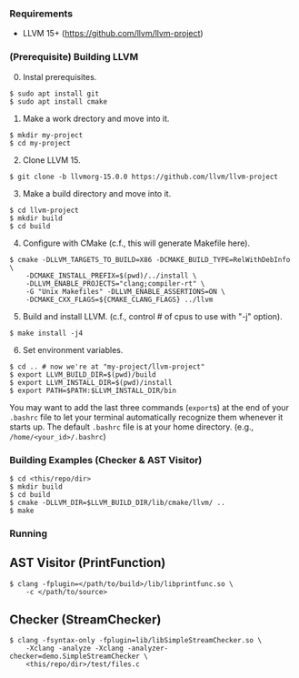 ### Requirements

- LLVM 15+ (https://github.com/llvm/llvm-project)

### (Prerequisite) Building LLVM

0. Instal prerequisites.

```
$ sudo apt install git
$ sudo apt install cmake
```

1. Make a work drectory and move into it.

```
$ mkdir my-project
$ cd my-project
```

2. Clone LLVM 15.

```
$ git clone -b llvmorg-15.0.0 https://github.com/llvm/llvm-project
```

3. Make a build directory and move into it.

```
$ cd llvm-project
$ mkdir build
$ cd build
```

4. Configure with CMake (c.f., this will generate Makefile here).

```
$ cmake -DLLVM_TARGETS_TO_BUILD=X86 -DCMAKE_BUILD_TYPE=RelWithDebInfo \
    -DCMAKE_INSTALL_PREFIX=$(pwd)/../install \
    -DLLVM_ENABLE_PROJECTS="clang;compiler-rt" \
    -G "Unix Makefiles" -DLLVM_ENABLE_ASSERTIONS=ON \
    -DCMAKE_CXX_FLAGS=${CMAKE_CLANG_FLAGS} ../llvm
```

5. Build and install LLVM. (c.f., control # of cpus to use with "-j" option).

```
$ make install -j4
```

6. Set environment variables.

```
$ cd .. # now we're at "my-project/llvm-project"
$ export LLVM_BUILD_DIR=$(pwd)/build
$ export LLVM_INSTALL_DIR=$(pwd)/install
$ export PATH=$PATH:$LLVM_INSTALL_DIR/bin
```

You may want to add the last three commands (`export`s) at the end of your
`.bashrc` file to let your terminal automatically recognize them whenever it
starts up.  The default `.bashrc` file is at your home directory. (e.g.,
`/home/<your_id>/.bashrc`)

### Building Examples (Checker & AST Visitor)

```
$ cd <this/repo/dir>
$ mkdir build
$ cd build
$ cmake -DLLVM_DIR=$LLVM_BUILD_DIR/lib/cmake/llvm/ ..
$ make
```

### Running

## AST Visitor (PrintFunction)

```
$ clang -fplugin=</path/to/build>/lib/libprintfunc.so \
    -c </path/to/source> 
```

## Checker (StreamChecker)

```
$ clang -fsyntax-only -fplugin=lib/libSimpleStreamChecker.so \
    -Xclang -analyze -Xclang -analyzer-checker=demo.SimpleStreamChecker \
    <this/repo/dir>/test/files.c
```
